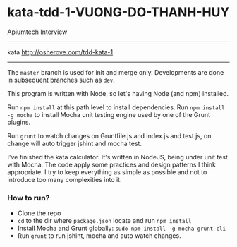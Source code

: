 # kata-tdd-1-VUONG-DO-THANH-HUY
Apiumtech Interview

---

kata http://osherove.com/tdd-kata-1

---

The `master` branch is used for init and merge only. Developments are done in subsequent branches such as `dev`.

This program is written with Node, so let's having Node (and npm) installed.

Run `npm install` at this path level to install dependencies. Run `npm install -g mocha` to install Mocha unit testing engine used by one of the Grunt plugins.

Run `grunt` to watch changes on Gruntfile.js and index.js and test.js, on change will auto trigger jshint and mocha test.



I've finished the kata calculator. It's written in NodeJS, being under unit test with Mocha. The code apply some practices and design patterns I think appropriate. I try to keep everything as simple as possible and not to introduce too many complexities into it.



### How to run?

* Clone the repo
* `cd` to the dir where `package.json` locate and run `npm install`
* Install Mocha and Grunt globally: `sudo npm install -g mocha grunt-cli`
* Run `grunt` to run jshint, mocha and auto watch changes.